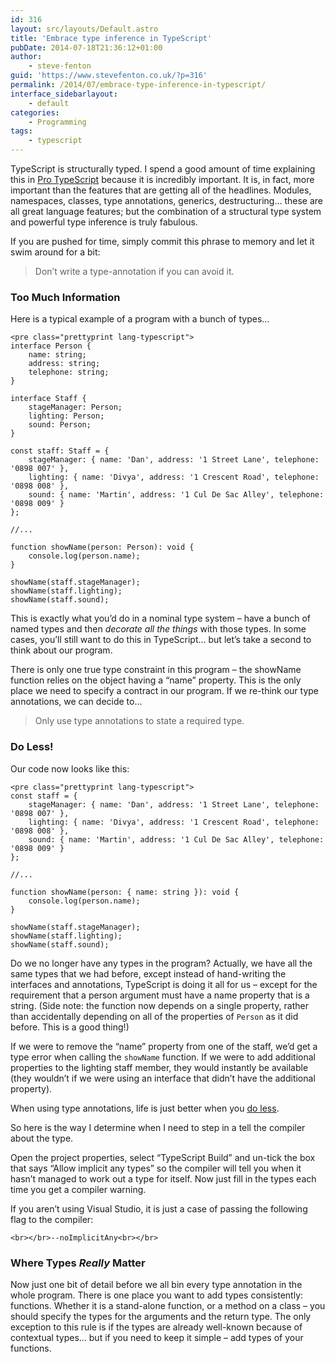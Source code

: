 ```yaml
---
id: 316
layout: src/layouts/Default.astro
title: 'Embrace type inference in TypeScript'
pubDate: 2014-07-18T21:36:12+01:00
author:
    - steve-fenton
guid: 'https://www.stevefenton.co.uk/?p=316'
permalink: /2014/07/embrace-type-inference-in-typescript/
interface_sidebarlayout:
    - default
categories:
    - Programming
tags:
    - typescript
---
```


TypeScript is structurally typed. I spend a good amount of time explaining this in [Pro TypeScript](/Content/Pro-TypeScript/) because it is incredibly important. It is, in fact, more important than the features that are getting all of the headlines. Modules, namespaces, classes, type annotations, generics, destructuring… these are all great language features; but the combination of a structural type system and powerful type inference is truly fabulous.

If you are pushed for time, simply commit this phrase to memory and let it swim around for a bit:

> Don’t write a type-annotation if you can avoid it.

### Too Much Information

Here is a typical example of a program with a bunch of types…

```
<pre class="prettyprint lang-typescript">
interface Person {
    name: string;
    address: string;
    telephone: string;
}

interface Staff {
    stageManager: Person;
    lighting: Person;
    sound: Person;
}

const staff: Staff = {
    stageManager: { name: 'Dan', address: '1 Street Lane', telephone: '0898 007' },
    lighting: { name: 'Divya', address: '1 Crescent Road', telephone: '0898 008' },
    sound: { name: 'Martin', address: '1 Cul De Sac Alley', telephone: '0898 009' }
};

//...

function showName(person: Person): void {
    console.log(person.name);
}

showName(staff.stageManager);
showName(staff.lighting);
showName(staff.sound);
```

This is exactly what you’d do in a nominal type system – have a bunch of named types and then *decorate all the things* with those types. In some cases, you’ll still want to do this in TypeScript… but let’s take a second to think about our program.

There is only one true type constraint in this program – the showName function relies on the object having a “name” property. This is the only place we need to specify a contract in our program. If we re-think our type annotations, we can decide to…

> Only use type annotations to state a required type.

### Do Less!

Our code now looks like this:

```
<pre class="prettyprint lang-typescript">
const staff = {
    stageManager: { name: 'Dan', address: '1 Street Lane', telephone: '0898 007' },
    lighting: { name: 'Divya', address: '1 Crescent Road', telephone: '0898 008' },
    sound: { name: 'Martin', address: '1 Cul De Sac Alley', telephone: '0898 009' }
};

//...

function showName(person: { name: string }): void {
    console.log(person.name);
}

showName(staff.stageManager);
showName(staff.lighting);
showName(staff.sound);
```

Do we no longer have any types in the program? Actually, we have all the same types that we had before, except instead of hand-writing the interfaces and annotations, TypeScript is doing it all for us – except for the requirement that a person argument must have a name property that is a string. (Side note: the function now depends on a single property, rather than accidentally depending on all of the properties of `Person` as it did before. This is a good thing!)

If we were to remove the “name” property from one of the staff, we’d get a type error when calling the `showName` function. If we were to add additional properties to the lighting staff member, they would instantly be available (they wouldn’t if we were using an interface that didn’t have the additional property).

When using type annotations, life is just better when you [do less](https://www.youtube.com/watch?v=38CLCudCirw).

So here is the way I determine when I need to step in a tell the compiler about the type.

Open the project properties, select “TypeScript Build” and un-tick the box that says “Allow implicit any types” so the compiler will tell you when it hasn’t managed to work out a type for itself. Now just fill in the types each time you get a compiler warning.

If you aren’t using Visual Studio, it is just a case of passing the following flag to the compiler:

`<br></br>--noImplicitAny<br></br>`

### Where Types *Really* Matter

Now just one bit of detail before we all bin every type annotation in the whole program. There is one place you want to add types consistently: functions. Whether it is a stand-alone function, or a method on a class – you should specify the types for the arguments and the return type. The only exception to this rule is if the types are already well-known because of contextual types… but if you need to keep it simple – add types of your functions.